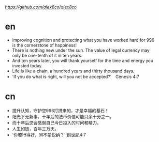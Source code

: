 *https://github.com/alex8co/alex8co*

# en
- Improving cognition and protecting what you have worked hard for 996 is the cornerstone of happiness!
- There is nothing new under the sun. The value of legal currency may only be one-tenth of it in ten years.
- And ten years later, you will thank yourself for the time and energy you invested today. 
- Life is like a chain, a hundred years and thirty thousand days. 
- 'If you do what is right, will you not be accepted?'　Genesis 4:7

# cn
- 提升认知，守护您996打拼来的，才是幸福的基石！
- 阳光下无新事，十年后的法币价值可能只余十分之一。
- 而十年后您会感谢自己今日投入的时间和精力。
- 人生如链，百年三万天。
- '你若行得好，岂不蒙悦纳？' 創世記4:7
